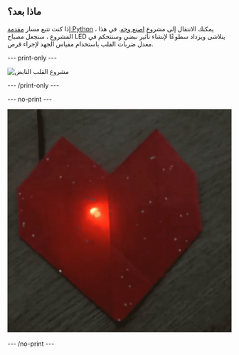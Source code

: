 ## ماذا بعد؟

إذا كنت تتبع مسار [مقدمة Python](https://projects.raspberrypi.org/en/raspberrypi/pico-intro) ، يمكنك الانتقال إلى مشروع [اصنع وجه](https://projects.raspberrypi.org/en/projects/beating-heart). في هذا المشروع ، ستجعل مصباح LED يتلاشى ويزداد سطوعًا لإنشاء تأثير نبضي وستتحكم في معدل ضربات القلب باستخدام مقياس الجهد لإجراء قرص.

--- print-only ---

![مشروع القلب النابض](images/heart.png)

--- /print-only ---

--- no-print ---

![مشروع القلب النابض](images/heartbeat.gif)

--- /no-print ---

